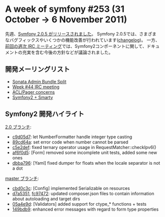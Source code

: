 A week of symfony #253 (31 October -> 6 November 2011)
======================================================

先週、[Symfony 2.0.5 がリリースされました](http://symfony.com/blog/symfony-2-0-5-released)。
Symfony 2.0.5では、さまざまなバグフィックスやいくつかの機能改善が行われています([changelog](https://github.com/symfony/symfony/blob/2.0/CHANGELOG-2.0.md))。
一方、[前回の週次 IRC ミーティング](https://groups.google.com/forum/#!topic/symfony-devs/MDi_Yw-7cIY)では、Symfony2コンポーネントに関して、ドキュメントの充実を含む今後の方針などが議論されました。
 
開発メーリングリスト
--------------------

  * [Sonata Admin Bundle Split](https://groups.google.com/forum/#!topic/symfony-devs/15xCDUR9tGs)
  * [Week #44 IRC meeting](https://groups.google.com/forum/#!topic/symfony-devs/MDi_Yw-7cIY)
  * [ACL/Pager concerns](https://groups.google.com/forum/#!topic/symfony-devs/7g75BvgukPA)
  * [Symfony2 + Smarty](https://groups.google.com/forum/#!topic/symfony-devs/fQ78BPyr30E)

Symfony2 開発ハイライト
-----------------------

[2.0 ブランチ](http://github.com/symfony/symfony/commits/2.0):

  * [c9d05d7](http://github.com/symfony/symfony/commit/c9d05d72365aa2e20e17e3322b82d7a75f542b88 "c9d05d72365aa2e20e17e3322b82d7a75f542b88 commit on github"): let NumberFormatter handle integer type casting
  * [89cd64a](http://github.com/symfony/symfony/commit/89cd64a4a512009d11b027014fcb56e0a8fad104 "89cd64a4a512009d11b027014fcb56e0a8fad104 commit on github"): set error code when number cannot be parsed
  * [c5e2def](http://github.com/symfony/symfony/commit/c5e2defe5f6019bdd24ffa4ccb73b78afac90e47 "c5e2defe5f6019bdd24ffa4ccb73b78afac90e47 commit on github"): fixed ternary operator usage in RequestMatcher::checkIpv6()
  * [af6f0d5](http://github.com/symfony/symfony/commit/af6f0d55489e8cff5d9b753bf5e9e67f4657461e "af6f0d55489e8cff5d9b753bf5e9e67f4657461e commit on github"): \[Form\] removed some incomplete unit tests, added some new ones
  * [dbba796](http://github.com/symfony/symfony/commit/dbba79651ab8109c1337967a457d94966f76ee74 "dbba79651ab8109c1337967a457d94966f76ee74 commit on github"): \[Yaml\] fixed dumper for floats when the locale separator is not a dot


[master ブランチ](http://github.com/symfony/symfony/commits/master):

  * [cbd0c3c](http://github.com/symfony/symfony/commit/cbd0c3c8e98c55299066711f6a642cfe2e87dd23 "cbd0c3c8e98c55299066711f6a642cfe2e87dd23 commit on github"): \[Config\] implemented Serializable on resources
  * [d7a5351](http://github.com/symfony/symfony/commit/d7a5351aaa9a8f523b0ec90eb87a32115a0ddcf1 "d7a5351aaa9a8f523b0ec90eb87a32115a0ddcf1 commit on github"), [fc97472](http://github.com/symfony/symfony/commit/fc97472f64cd5494f1ec481cec762817cf638464 "fc97472f64cd5494f1ec481cec762817cf638464 commit on github"): updated composer.json files to contain information about autoloading and target dirs
  * [05a4e9d](http://github.com/symfony/symfony/commit/05a4e9d3861e0a561401ea495f95ee561ee81bfb "05a4e9d3861e0a561401ea495f95ee561ee81bfb commit on github"): \[Validators\] added support for ctype_* functions + tests
  * [149bdb9](http://github.com/symfony/symfony/commit/149bdb962b97e72fd788adf3c3008c3cc2320933 "149bdb962b97e72fd788adf3c3008c3cc2320933 commit on github"): enhanced error messages with regard to form type properties


